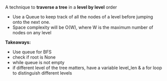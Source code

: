 A technique to **traverse a tree** in a **level by level** order

- Use a Queue to keep track of all the nodes of a level before jumping onto the next one.
- Space complexity will be O(W), where W is the maximum number of nodes on any level

**Takeaways:**

- Use queue for BFS
- check if root is None
- while queue is not empty
- if different level of the tree matters, have a variable level_len & a for loop to distinguish different levels
